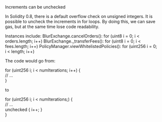 Increments can be unchecked

In Solidity 0.8, there is a default overflow check on unsigned integers. It is possible to uncheck the increments in for loops. By doing this, we can save gas, but at the same time lose code readability.

Instances include:
BlurExchange.cancelOrders(): for (uint8 i = 0; i < orders.length; i++)
BlurExchange._transferFees(): for (uint8 i = 0; i < fees.length; i++)
PolicyManager.viewWhitelistedPolicies(): for (uint256 i = 0; i < length; i++)

The code would go from:

for (uint256 i; i < numIterations; i++) {  
 // ...  
}  

to

for (uint256 i; i < numIterations;) {  
 // ...  
 unchecked { i++; }  
}  